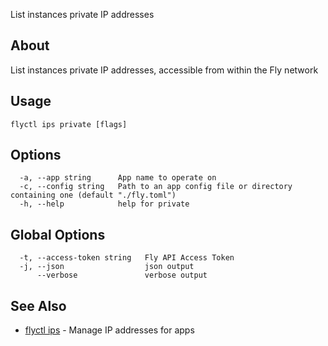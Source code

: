 <p class="font-medium tracking-tight text-gray-400 text-lg -mt-4 mb-9 pb-5 border-b">
  List instances private IP addresses
</p>

## About

List instances private IP addresses, accessible from within the
Fly network

## Usage

~~~
flyctl ips private [flags]
~~~

## Options

~~~
  -a, --app string      App name to operate on
  -c, --config string   Path to an app config file or directory containing one (default "./fly.toml")
  -h, --help            help for private
~~~

## Global Options

~~~
  -t, --access-token string   Fly API Access Token
  -j, --json                  json output
      --verbose               verbose output
~~~

## See Also

* [flyctl ips](/docs/flyctl/ips/)	 - Manage IP addresses for apps

